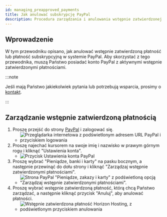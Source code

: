 ```yaml
---
id: managing_preapproved_payments
title: Jak anulować subskrypcję PayPal
description: Procedura zarządzania i anulowania wstępnie zatwierdzonej płatności PayPal (supskrypcji).
---
```


## Wprowadzenie

W tym przewodniku opisano, jak anulować wstępnie zatwierdzoną płatność lub płatność subskrypcyjną w systemie PayPal. Aby skorzystać z tego przewodnika, muszą Państwo posiadać konto PayPal z aktywnymi wstępnie zatwierdzonymi płatnościami.

:::note

Jeśli mają Państwo jakiekolwiek pytania lub potrzebują wsparcia, prosimy o [kontakt](https://hrzn.link/getting_support).

:::

## Zarządzanie wstępnie zatwierdzoną płatnością
1. Proszę przejść do strony [PayPal](https://www.paypal.com) i zalogować się.
   - ![Przeglądarka internetowa z podświetlonym adresem URL PayPal i przyciskiem logowania](https://archive.horizonnetworks.uk/Resources/Documentation/PayPal%20Subscriptions/PayPal%20Login.png)
2. Proszę najechać kursorem na swoje imię i nazwisko w prawym górnym rogu i kliknąć "Ustawienia konta".
   - ![Przycisk Ustawienia konta PayPal](https://archive.horizonnetworks.uk/Resources/Documentation/PayPal%20Subscriptions/PayPal%20Account%20Settings.png)
3. Proszę wybrać "Pieniądze, banki i karty" na pasku bocznym, a następnie przewinąć do dołu strony i kliknąć "Zarządzaj wstępnie zatwierdzonymi płatnościami".
   - ![Strona PayPal "Pieniądze, zakazy i karty" z podświetloną opcją "Zarządzaj wstępnie zatwierdzonymi płatnościami".](https://archive.horizonnetworks.uk/Resources/Documentation/PayPal%20Subscriptions/PayPal%20Manage%20Preapproved.png)
4. Proszę wybrać wstępnie zatwierdzoną płatność, którą chcą Państwo zarządzać, a następnie kliknąć przycisk "Anuluj", aby anulować płatności.
   - ![Wstępnie zatwierdzona płatność Horizon Hosting, z podświetlonym przyciskiem anulowania](https://archive.horizonnetworks.uk/Resources/Documentation/PayPal%20Subscriptions/PayPal%20Cancel%20Preapproved.png)
